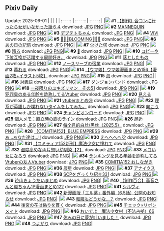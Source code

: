 ## Pixiv Daily
Update: 2025-06-01
|      |      |      |
| :----: | :----: | :----: |
|![](https://pixiv.microyu.workers.dev/c/240x480/img-master/img/2025/05/30/00/00/09/130954151_p0_master1200.jpg) **#1** [【創作】合コンに行ったら女がいなかった話６４](https://www.pixiv.net/artworks/130954151) download: [JPG](https://pixiv.microyu.workers.dev/img-original/img/2025/05/30/00/00/09/130954151_p0.jpg) [PNG](https://pixiv.microyu.workers.dev/img-original/img/2025/05/30/00/00/09/130954151_p0.png)|![](https://pixiv.microyu.workers.dev/c/240x480/img-master/img/2025/05/30/00/00/36/130954340_p0_master1200.jpg) **#2** [MANNEQUIN](https://www.pixiv.net/artworks/130954340) download: [JPG](https://pixiv.microyu.workers.dev/img-original/img/2025/05/30/00/00/36/130954340_p0.jpg) [PNG](https://pixiv.microyu.workers.dev/img-original/img/2025/05/30/00/00/36/130954340_p0.png)|![](https://pixiv.microyu.workers.dev/c/240x480/img-master/img/2025/05/30/00/00/06/130954116_p0_master1200.jpg) **#3** [デブテトちゃん](https://www.pixiv.net/artworks/130954116) download: [JPG](https://pixiv.microyu.workers.dev/img-original/img/2025/05/30/00/00/06/130954116_p0.jpg) [PNG](https://pixiv.microyu.workers.dev/img-original/img/2025/05/30/00/00/06/130954116_p0.png)|
|![](https://pixiv.microyu.workers.dev/c/240x480/img-master/img/2025/05/30/00/00/17/130954219_p0_master1200.jpg) **#4** [VIVI](https://www.pixiv.net/artworks/130954219) download: [JPG](https://pixiv.microyu.workers.dev/img-original/img/2025/05/30/00/00/17/130954219_p0.jpg) [PNG](https://pixiv.microyu.workers.dev/img-original/img/2025/05/30/00/00/17/130954219_p0.png)|![](https://pixiv.microyu.workers.dev/c/240x480/img-master/img/2025/05/31/00/00/15/130989695_p0_master1200.jpg) **#5** [🌼🌼🌼BLOOMING🌼🌼🌼](https://www.pixiv.net/artworks/130989695) download: [JPG](https://pixiv.microyu.workers.dev/img-original/img/2025/05/31/00/00/15/130989695_p0.jpg) [PNG](https://pixiv.microyu.workers.dev/img-original/img/2025/05/31/00/00/15/130989695_p0.png)|![](https://pixiv.microyu.workers.dev/c/240x480/img-master/img/2025/05/30/02/00/03/130958369_p0_master1200.jpg) **#6** [あの日の記憶](https://www.pixiv.net/artworks/130958369) download: [JPG](https://pixiv.microyu.workers.dev/img-original/img/2025/05/30/02/00/03/130958369_p0.jpg) [PNG](https://pixiv.microyu.workers.dev/img-original/img/2025/05/30/02/00/03/130958369_p0.png)|
|![](https://pixiv.microyu.workers.dev/c/240x480/img-master/img/2025/05/31/00/00/12/130989674_p0_master1200.jpg) **#7** [欠けた塔](https://www.pixiv.net/artworks/130989674) download: [JPG](https://pixiv.microyu.workers.dev/img-original/img/2025/05/31/00/00/12/130989674_p0.jpg) [PNG](https://pixiv.microyu.workers.dev/img-original/img/2025/05/31/00/00/12/130989674_p0.png)|![](https://pixiv.microyu.workers.dev/c/240x480/img-master/img/2025/05/30/02/00/02/130958363_p0_master1200.jpg) **#8** [晴る](https://www.pixiv.net/artworks/130958363) download: [JPG](https://pixiv.microyu.workers.dev/img-original/img/2025/05/30/02/00/02/130958363_p0.jpg) [PNG](https://pixiv.microyu.workers.dev/img-original/img/2025/05/30/02/00/02/130958363_p0.png)|![](https://pixiv.microyu.workers.dev/c/240x480/img-master/img/2025/05/31/05/32/19/130997637_p0_master1200.jpg) **#9** [🐚](https://www.pixiv.net/artworks/130997637) download: [JPG](https://pixiv.microyu.workers.dev/img-original/img/2025/05/31/05/32/19/130997637_p0.jpg) [PNG](https://pixiv.microyu.workers.dev/img-original/img/2025/05/31/05/32/19/130997637_p0.png)|
|![](https://pixiv.microyu.workers.dev/c/240x480/img-master/img/2025/05/30/18/02/27/130975082_p0_master1200.jpg) **#10** [コピーや下位互換が活躍する展開好き。](https://www.pixiv.net/artworks/130975082) download: [JPG](https://pixiv.microyu.workers.dev/img-original/img/2025/05/30/18/02/27/130975082_p0.jpg) [PNG](https://pixiv.microyu.workers.dev/img-original/img/2025/05/30/18/02/27/130975082_p0.png)|![](https://pixiv.microyu.workers.dev/c/240x480/img-master/img/2025/05/30/02/00/02/130958367_p0_master1200.jpg) **#11** [落としたもの](https://www.pixiv.net/artworks/130958367) download: [JPG](https://pixiv.microyu.workers.dev/img-original/img/2025/05/30/02/00/02/130958367_p0.jpg) [PNG](https://pixiv.microyu.workers.dev/img-original/img/2025/05/30/02/00/02/130958367_p0.png)|![](https://pixiv.microyu.workers.dev/c/240x480/img-master/img/2025/05/30/00/39/31/130954994_p0_master1200.jpg) **#12** [ノースリーブの宿業](https://www.pixiv.net/artworks/130954994) download: [JPG](https://pixiv.microyu.workers.dev/img-original/img/2025/05/30/00/39/31/130954994_p0.jpg) [PNG](https://pixiv.microyu.workers.dev/img-original/img/2025/05/30/00/39/31/130954994_p0.png)|
|![](https://pixiv.microyu.workers.dev/c/240x480/img-master/img/2025/05/30/02/00/02/130958366_p0_master1200.jpg) **#13** [暮れる](https://www.pixiv.net/artworks/130958366) download: [JPG](https://pixiv.microyu.workers.dev/img-original/img/2025/05/30/02/00/02/130958366_p0.jpg) [PNG](https://pixiv.microyu.workers.dev/img-original/img/2025/05/30/02/00/02/130958366_p0.png)|![](https://pixiv.microyu.workers.dev/c/240x480/img-master/img/2025/05/30/00/01/01/130954420_p0_master1200.jpg) **#14** [【ウマ娘】ウマ娘漫画まとめ156【漫画2枚+イラスト5枚】](https://www.pixiv.net/artworks/130954420) download: [JPG](https://pixiv.microyu.workers.dev/img-original/img/2025/05/30/00/01/01/130954420_p0.jpg) [PNG](https://pixiv.microyu.workers.dev/img-original/img/2025/05/30/00/01/01/130954420_p0.png)|![](https://pixiv.microyu.workers.dev/c/240x480/img-master/img/2025/05/30/02/00/01/130958359_p0_master1200.jpg) **#15** [海](https://www.pixiv.net/artworks/130958359) download: [JPG](https://pixiv.microyu.workers.dev/img-original/img/2025/05/30/02/00/01/130958359_p0.jpg) [PNG](https://pixiv.microyu.workers.dev/img-original/img/2025/05/30/02/00/01/130958359_p0.png)|
|![](https://pixiv.microyu.workers.dev/c/240x480/img-master/img/2025/05/31/20/30/02/131021492_p0_master1200.jpg) **#16** [対義語](https://www.pixiv.net/artworks/131021492) download: [JPG](https://pixiv.microyu.workers.dev/img-original/img/2025/05/31/20/30/02/131021492_p0.jpg) [PNG](https://pixiv.microyu.workers.dev/img-original/img/2025/05/31/20/30/02/131021492_p0.png)|![](https://pixiv.microyu.workers.dev/c/240x480/img-master/img/2025/05/31/15/52/29/131006042_p0_master1200.jpg) **#17** [ダンジョンバンド](https://www.pixiv.net/artworks/131006042) download: [JPG](https://pixiv.microyu.workers.dev/img-original/img/2025/05/31/15/52/29/131006042_p0.jpg) [PNG](https://pixiv.microyu.workers.dev/img-original/img/2025/05/31/15/52/29/131006042_p0.png)|![](https://pixiv.microyu.workers.dev/c/240x480/img-master/img/2025/05/30/17/00/28/130973413_p0_master1200.jpg) **#18** [一夜限りのユキズリマン　その51](https://www.pixiv.net/artworks/130973413) download: [JPG](https://pixiv.microyu.workers.dev/img-original/img/2025/05/30/17/00/28/130973413_p0.jpg) [PNG](https://pixiv.microyu.workers.dev/img-original/img/2025/05/30/17/00/28/130973413_p0.png)|
|![](https://pixiv.microyu.workers.dev/c/240x480/img-master/img/2025/05/30/21/01/36/130981889_p0_master1200.jpg) **#19** [犯罪臭のある年齢を詐称してるVtuber](https://www.pixiv.net/artworks/130981889) download: [JPG](https://pixiv.microyu.workers.dev/img-original/img/2025/05/30/21/01/36/130981889_p0.jpg) [PNG](https://pixiv.microyu.workers.dev/img-original/img/2025/05/30/21/01/36/130981889_p0.png)|![](https://pixiv.microyu.workers.dev/c/240x480/img-master/img/2025/05/30/02/00/04/130958378_p0_master1200.jpg) **#20** [見える](https://www.pixiv.net/artworks/130958378) download: [JPG](https://pixiv.microyu.workers.dev/img-original/img/2025/05/30/02/00/04/130958378_p0.jpg) [PNG](https://pixiv.microyu.workers.dev/img-original/img/2025/05/30/02/00/04/130958378_p0.png)|![](https://pixiv.microyu.workers.dev/c/240x480/img-master/img/2025/05/31/21/30/31/131024266_p0_master1200.jpg) **#21** [vtuberまとめ㉖](https://www.pixiv.net/artworks/131024266) download: [JPG](https://pixiv.microyu.workers.dev/img-original/img/2025/05/31/21/30/31/131024266_p0.jpg) [PNG](https://pixiv.microyu.workers.dev/img-original/img/2025/05/31/21/30/31/131024266_p0.png)|
|![](https://pixiv.microyu.workers.dev/c/240x480/img-master/img/2025/05/30/18/14/51/130975607_p0_master1200.jpg) **#22** [理系が英語しか喋れないタイムをしてみた。](https://www.pixiv.net/artworks/130975607) download: [JPG](https://pixiv.microyu.workers.dev/img-original/img/2025/05/30/18/14/51/130975607_p0.jpg) [PNG](https://pixiv.microyu.workers.dev/img-original/img/2025/05/30/18/14/51/130975607_p0.png)|![](https://pixiv.microyu.workers.dev/c/240x480/img-master/img/2025/05/30/02/00/02/130958362_p0_master1200.jpg) **#23** [向こう](https://www.pixiv.net/artworks/130958362) download: [JPG](https://pixiv.microyu.workers.dev/img-original/img/2025/05/30/02/00/02/130958362_p0.jpg) [PNG](https://pixiv.microyu.workers.dev/img-original/img/2025/05/30/02/00/02/130958362_p0.png)|![](https://pixiv.microyu.workers.dev/c/240x480/img-master/img/2025/05/30/19/04/25/130977285_p0_master1200.jpg) **#24** [チャンピオンロード](https://www.pixiv.net/artworks/130977285) download: [JPG](https://pixiv.microyu.workers.dev/img-original/img/2025/05/30/19/04/25/130977285_p0.jpg) [PNG](https://pixiv.microyu.workers.dev/img-original/img/2025/05/30/19/04/25/130977285_p0.png)|
|![](https://pixiv.microyu.workers.dev/c/240x480/img-master/img/2025/05/31/06/00/11/130998098_p0_master1200.jpg) **#25** [個人メモ：直立時の脚のライン](https://www.pixiv.net/artworks/130998098) download: [JPG](https://pixiv.microyu.workers.dev/img-original/img/2025/05/31/06/00/11/130998098_p0.jpg) [PNG](https://pixiv.microyu.workers.dev/img-original/img/2025/05/31/06/00/11/130998098_p0.png)|![](https://pixiv.microyu.workers.dev/c/240x480/img-master/img/2025/05/30/00/00/18/130954229_p0_master1200.jpg) **#26** [邂逅](https://www.pixiv.net/artworks/130954229) download: [JPG](https://pixiv.microyu.workers.dev/img-original/img/2025/05/30/00/00/18/130954229_p0.jpg) [PNG](https://pixiv.microyu.workers.dev/img-original/img/2025/05/30/00/00/18/130954229_p0.png)|![](https://pixiv.microyu.workers.dev/c/240x480/img-master/img/2025/05/31/12/35/50/131006361_p0_master1200.jpg) **#27** [每个月的白丝/黑丝（2025.5）](https://www.pixiv.net/artworks/131006361) download: [JPG](https://pixiv.microyu.workers.dev/img-original/img/2025/05/31/12/35/50/131006361_p0.jpg) [PNG](https://pixiv.microyu.workers.dev/img-original/img/2025/05/31/12/35/50/131006361_p0.png)|
|![](https://pixiv.microyu.workers.dev/c/240x480/img-master/img/2025/05/30/00/56/09/130956640_p0_master1200.jpg) **#28** [【COMITIA152】BLUE EMPRESS](https://www.pixiv.net/artworks/130956640) download: [JPG](https://pixiv.microyu.workers.dev/img-original/img/2025/05/30/00/56/09/130956640_p0.jpg) [PNG](https://pixiv.microyu.workers.dev/img-original/img/2025/05/30/00/56/09/130956640_p0.png)|![](https://pixiv.microyu.workers.dev/c/240x480/img-master/img/2025/05/30/19/00/09/130976996_p0_master1200.jpg) **#29** [あ…あなた達は…!!](https://www.pixiv.net/artworks/130976996) download: [JPG](https://pixiv.microyu.workers.dev/img-original/img/2025/05/30/19/00/09/130976996_p0.jpg) [PNG](https://pixiv.microyu.workers.dev/img-original/img/2025/05/30/19/00/09/130976996_p0.png)|![](https://pixiv.microyu.workers.dev/c/240x480/img-master/img/2025/05/31/19/06/41/131018201_p0_master1200.jpg) **#30** [えへへへへ♡](https://www.pixiv.net/artworks/131018201) download: [JPG](https://pixiv.microyu.workers.dev/img-original/img/2025/05/31/19/06/41/131018201_p0.jpg) [PNG](https://pixiv.microyu.workers.dev/img-original/img/2025/05/31/19/06/41/131018201_p0.png)|
|![](https://pixiv.microyu.workers.dev/c/240x480/img-master/img/2025/05/31/00/53/20/130992247_p0_master1200.jpg) **#31** [【コミティア152新刊】魔法少女に憧れて](https://www.pixiv.net/artworks/130992247) download: [JPG](https://pixiv.microyu.workers.dev/img-original/img/2025/05/31/00/53/20/130992247_p0.jpg) [PNG](https://pixiv.microyu.workers.dev/img-original/img/2025/05/31/00/53/20/130992247_p0.png)|![](https://pixiv.microyu.workers.dev/c/240x480/img-master/img/2025/05/30/18/02/38/130975251_p0_master1200.jpg) **#32** [湿度高めな両片想い幼馴染【2】](https://www.pixiv.net/artworks/130975251) download: [JPG](https://pixiv.microyu.workers.dev/img-original/img/2025/05/30/18/02/38/130975251_p0.jpg) [PNG](https://pixiv.microyu.workers.dev/img-original/img/2025/05/30/18/02/38/130975251_p0.png)|![](https://pixiv.microyu.workers.dev/c/240x480/img-master/img/2025/05/30/19/00/16/130977030_p0_master1200.jpg) **#33** [メロい女になろう](https://www.pixiv.net/artworks/130977030) download: [JPG](https://pixiv.microyu.workers.dev/img-original/img/2025/05/30/19/00/16/130977030_p0.jpg) [PNG](https://pixiv.microyu.workers.dev/img-original/img/2025/05/30/19/00/16/130977030_p0.png)|
|![](https://pixiv.microyu.workers.dev/c/240x480/img-master/img/2025/05/31/21/00/47/131022939_p0_master1200.jpg) **#34** [ランキングを見る年齢を詐称してるVtuberの友人Vtuber](https://www.pixiv.net/artworks/131022939) download: [JPG](https://pixiv.microyu.workers.dev/img-original/img/2025/05/31/21/00/47/131022939_p0.jpg) [PNG](https://pixiv.microyu.workers.dev/img-original/img/2025/05/31/21/00/47/131022939_p0.png)|![](https://pixiv.microyu.workers.dev/c/240x480/img-master/img/2025/05/30/00/30/01/130955722_p0_master1200.jpg) **#35** [COMITIA152 おしながき](https://www.pixiv.net/artworks/130955722) download: [JPG](https://pixiv.microyu.workers.dev/img-original/img/2025/05/30/00/30/01/130955722_p0.jpg) [PNG](https://pixiv.microyu.workers.dev/img-original/img/2025/05/30/00/30/01/130955722_p0.png)|![](https://pixiv.microyu.workers.dev/c/240x480/img-master/img/2025/05/31/00/11/40/130968880_p0_master1200.jpg) **#36** [辰星](https://www.pixiv.net/artworks/130968880) download: [JPG](https://pixiv.microyu.workers.dev/img-original/img/2025/05/31/00/11/40/130968880_p0.jpg) [PNG](https://pixiv.microyu.workers.dev/img-original/img/2025/05/31/00/11/40/130968880_p0.png)|
|![](https://pixiv.microyu.workers.dev/c/240x480/img-master/img/2025/05/30/00/00/15/130954207_p0_master1200.jpg) **#37** [アナイクス](https://www.pixiv.net/artworks/130954207) download: [JPG](https://pixiv.microyu.workers.dev/img-original/img/2025/05/30/00/00/15/130954207_p0.jpg) [PNG](https://pixiv.microyu.workers.dev/img-original/img/2025/05/30/00/00/15/130954207_p0.png)|![](https://pixiv.microyu.workers.dev/c/240x480/img-master/img/2025/05/31/21/00/30/131022884_p0_master1200.jpg) **#38** [SCPをざっくり紹介331](https://www.pixiv.net/artworks/131022884) download: [JPG](https://pixiv.microyu.workers.dev/img-original/img/2025/05/31/21/00/30/131022884_p0.jpg) [PNG](https://pixiv.microyu.workers.dev/img-original/img/2025/05/31/21/00/30/131022884_p0.png)|![](https://pixiv.microyu.workers.dev/c/240x480/img-master/img/2025/05/31/20/13/50/131020879_p0_master1200.jpg) **#39** [暁山きょうだいまとめ](https://www.pixiv.net/artworks/131020879) download: [JPG](https://pixiv.microyu.workers.dev/img-original/img/2025/05/31/20/13/50/131020879_p0.jpg) [PNG](https://pixiv.microyu.workers.dev/img-original/img/2025/05/31/20/13/50/131020879_p0.png)|
|![](https://pixiv.microyu.workers.dev/c/240x480/img-master/img/2025/05/31/00/01/00/130989929_p0_master1200.jpg) **#40** [【創作百合】高音さんと嵐ちゃん1P漫画まとめ122](https://www.pixiv.net/artworks/130989929) download: [JPG](https://pixiv.microyu.workers.dev/img-original/img/2025/05/31/00/01/00/130989929_p0.jpg) [PNG](https://pixiv.microyu.workers.dev/img-original/img/2025/05/31/00/01/00/130989929_p0.png)|![](https://pixiv.microyu.workers.dev/c/240x480/img-master/img/2025/05/31/00/00/08/130989630_p0_master1200.jpg) **#41** [シルヴィ](https://www.pixiv.net/artworks/130989630) download: [JPG](https://pixiv.microyu.workers.dev/img-original/img/2025/05/31/00/00/08/130989630_p0.jpg) [PNG](https://pixiv.microyu.workers.dev/img-original/img/2025/05/31/00/00/08/130989630_p0.png)|![](https://pixiv.microyu.workers.dev/c/240x480/img-master/img/2025/05/30/12/17/11/130968023_p0_master1200.jpg) **#42** [新漫画版「エル薬」番外編（6.5話）公開のお知らせ](https://www.pixiv.net/artworks/130968023) download: [JPG](https://pixiv.microyu.workers.dev/img-original/img/2025/05/30/12/17/11/130968023_p0.jpg) [PNG](https://pixiv.microyu.workers.dev/img-original/img/2025/05/30/12/17/11/130968023_p0.png)|
|![](https://pixiv.microyu.workers.dev/c/240x480/img-master/img/2025/05/30/16/13/33/130972406_p0_master1200.jpg) **#43** [和服もどうかな…？](https://www.pixiv.net/artworks/130972406) download: [JPG](https://pixiv.microyu.workers.dev/img-original/img/2025/05/30/16/13/33/130972406_p0.jpg) [PNG](https://pixiv.microyu.workers.dev/img-original/img/2025/05/30/16/13/33/130972406_p0.png)|![](https://pixiv.microyu.workers.dev/c/240x480/img-master/img/2025/05/31/00/00/02/130989581_p0_master1200.jpg) **#44** [後宮の花は偽りを貫く](https://www.pixiv.net/artworks/130989581) download: [JPG](https://pixiv.microyu.workers.dev/img-original/img/2025/05/31/00/00/02/130989581_p0.jpg) [PNG](https://pixiv.microyu.workers.dev/img-original/img/2025/05/31/00/00/02/130989581_p0.png)|![](https://pixiv.microyu.workers.dev/c/240x480/img-master/img/2025/05/30/00/33/51/130955927_p0_master1200.jpg) **#45** [チェック×リボンメイド](https://www.pixiv.net/artworks/130955927) download: [JPG](https://pixiv.microyu.workers.dev/img-original/img/2025/05/30/00/33/51/130955927_p0.jpg) [PNG](https://pixiv.microyu.workers.dev/img-original/img/2025/05/30/00/33/51/130955927_p0.png)|
|![](https://pixiv.microyu.workers.dev/c/240x480/img-master/img/2025/05/31/12/57/30/131006835_p0_master1200.jpg) **#46** [おいでよ　魔法少女村（不法占拠）66](https://www.pixiv.net/artworks/131006835) download: [JPG](https://pixiv.microyu.workers.dev/img-original/img/2025/05/31/12/57/30/131006835_p0.jpg) [PNG](https://pixiv.microyu.workers.dev/img-original/img/2025/05/31/12/57/30/131006835_p0.png)|![](https://pixiv.microyu.workers.dev/c/240x480/img-master/img/2025/05/30/01/36/03/130957804_p0_master1200.jpg) **#47** [休みの日に夢が叶いました！](https://www.pixiv.net/artworks/130957804) download: [JPG](https://pixiv.microyu.workers.dev/img-original/img/2025/05/30/01/36/03/130957804_p0.jpg) [PNG](https://pixiv.microyu.workers.dev/img-original/img/2025/05/30/01/36/03/130957804_p0.png)|![](https://pixiv.microyu.workers.dev/c/240x480/img-master/img/2025/05/30/21/56/20/130983118_p0_master1200.jpg) **#48** [つよがり](https://www.pixiv.net/artworks/130983118) download: [JPG](https://pixiv.microyu.workers.dev/img-original/img/2025/05/30/21/56/20/130983118_p0.jpg) [PNG](https://pixiv.microyu.workers.dev/img-original/img/2025/05/30/21/56/20/130983118_p0.png)|
